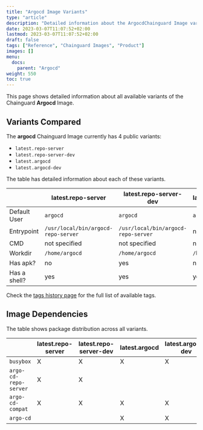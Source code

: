 ```yaml
---
title: "Argocd Image Variants"
type: "article"
description: "Detailed information about the ArgocdChainguard Image variants"
date: 2023-03-07T11:07:52+02:00
lastmod: 2023-03-07T11:07:52+02:00
draft: false
tags: ["Reference", "Chainguard Images", "Product"]
images: []
menu:
  docs:
    parent: "Argocd"
weight: 550
toc: true
---
```


This page shows detailed information about all available variants of the Chainguard **Argocd** Image.

## Variants Compared
The **argocd** Chainguard Image currently has 4 public variants: 

- `latest.repo-server`
- `latest.repo-server-dev`
- `latest.argocd`
- `latest.argocd-dev`

The table has detailed information about each of these variants.

|              | latest.repo-server                  | latest.repo-server-dev              | latest.argocd  | latest.argocd-dev |
|--------------|-------------------------------------|-------------------------------------|----------------|-------------------|
| Default User | `argocd`                            | `argocd`                            | `argocd`       | `argocd`          |
| Entrypoint   | `/usr/local/bin/argocd-repo-server` | `/usr/local/bin/argocd-repo-server` | not specified  | not specified     |
| CMD          | not specified                       | not specified                       | not specified  | not specified     |
| Workdir      | `/home/argocd`                      | `/home/argocd`                      | `/home/argocd` | `/home/argocd`    |
| Has apk?     | no                                  | yes                                 | no             | yes               |
| Has a shell? | yes                                 | yes                                 | yes            | yes               |

Check the [tags history page](/chainguard/chainguard-images/reference/argocd/tags_history/) for the full list of available tags.
## Image Dependencies
The table shows package distribution across all variants.

|                       | latest.repo-server | latest.repo-server-dev | latest.argocd | latest.argocd-dev |
|-----------------------|--------------------|------------------------|---------------|-------------------|
| `busybox`             | X                  | X                      | X             | X                 |
| `argo-cd-repo-server` | X                  | X                      |               |                   |
| `argo-cd-compat`      | X                  | X                      | X             | X                 |
| `argo-cd`             |                    |                        | X             | X                 |
